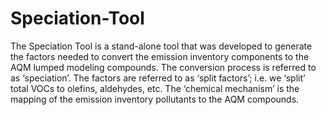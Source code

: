 # Speciation-Tool
The Speciation Tool is a stand-alone tool that was developed to generate the factors needed to convert the emission inventory components to the AQM lumped modeling compounds. The conversion process is referred to as ‘speciation’. The factors are referred to as ‘split factors’; i.e. we ‘split’ total VOCs to olefins, aldehydes, etc. The ‘chemical mechanism’ is the mapping of the emission inventory pollutants to the AQM compounds.
